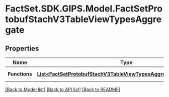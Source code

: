 # FactSet.SDK.GIPS.Model.FactSetProtobufStachV3TableViewTypesAggregate

## Properties

Name | Type | Description | Notes
------------ | ------------- | ------------- | -------------
**Functions** | [**List&lt;FactSetProtobufStachV3TableViewTypesAggregateTypesFunction&gt;**](FactSetProtobufStachV3TableViewTypesAggregateTypesFunction.md) |  | [optional] [readonly] 

[[Back to Model list]](../README.md#documentation-for-models) [[Back to API list]](../README.md#documentation-for-api-endpoints) [[Back to README]](../README.md)

